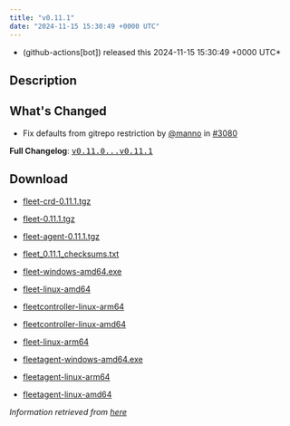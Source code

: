 ```yaml
---
title: "v0.11.1"
date: "2024-11-15 15:30:49 +0000 UTC"
---
```



* (github-actions[bot]) released this 2024-11-15 15:30:49 +0000 UTC*



## Description


<h2>What's Changed</h2>
<ul>
<li>Fix defaults from gitrepo restriction by <a class="user-mention notranslate" data-hovercard-type="user" data-hovercard-url="/users/manno/hovercard" data-octo-click="hovercard-link-click" data-octo-dimensions="link_type:self" href="https://github.com/manno">@manno</a> in <a class="issue-link js-issue-link" data-error-text="Failed to load title" data-id="2658748006" data-permission-text="Title is private" data-url="https://github.com/rancher/fleet/issues/3080" data-hovercard-type="pull_request" data-hovercard-url="/rancher/fleet/pull/3080/hovercard" href="https://github.com/rancher/fleet/pull/3080">#3080</a></li>
</ul>
<p><strong>Full Changelog</strong>: <a class="commit-link" href="https://github.com/rancher/fleet/compare/v0.11.0...v0.11.1"><tt>v0.11.0...v0.11.1</tt></a></p>



## Download


* [fleet-crd-0.11.1.tgz](https://github.com/rancher/fleet/releases/download/v0.11.1/fleet-crd-0.11.1.tgz)

* [fleet-0.11.1.tgz](https://github.com/rancher/fleet/releases/download/v0.11.1/fleet-0.11.1.tgz)

* [fleet-agent-0.11.1.tgz](https://github.com/rancher/fleet/releases/download/v0.11.1/fleet-agent-0.11.1.tgz)

* [fleet_0.11.1_checksums.txt](https://github.com/rancher/fleet/releases/download/v0.11.1/fleet_0.11.1_checksums.txt)

* [fleet-windows-amd64.exe](https://github.com/rancher/fleet/releases/download/v0.11.1/fleet-windows-amd64.exe)

* [fleet-linux-amd64](https://github.com/rancher/fleet/releases/download/v0.11.1/fleet-linux-amd64)

* [fleetcontroller-linux-arm64](https://github.com/rancher/fleet/releases/download/v0.11.1/fleetcontroller-linux-arm64)

* [fleetcontroller-linux-amd64](https://github.com/rancher/fleet/releases/download/v0.11.1/fleetcontroller-linux-amd64)

* [fleet-linux-arm64](https://github.com/rancher/fleet/releases/download/v0.11.1/fleet-linux-arm64)

* [fleetagent-windows-amd64.exe](https://github.com/rancher/fleet/releases/download/v0.11.1/fleetagent-windows-amd64.exe)

* [fleetagent-linux-arm64](https://github.com/rancher/fleet/releases/download/v0.11.1/fleetagent-linux-arm64)

* [fleetagent-linux-amd64](https://github.com/rancher/fleet/releases/download/v0.11.1/fleetagent-linux-amd64)




*Information retrieved from [here](https://github.com/rancher/fleet/releases/tag/v0.11.1)*

